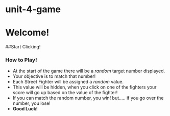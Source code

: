 # unit-4-game

# Welcome!

##Start Clicking!

### How to Play!

* At the start of the game there will be a *random* target number displayed.
* Your objective is to match that number!
* Each Street Fighter will be assigned a *random* value.
* This value will be hidden, when you click on one of the fighters your score will go up based on the value of the fighter!
* If you can match the random number, you win! but..... if you go over the number, you lose!
* **Good Luck!**